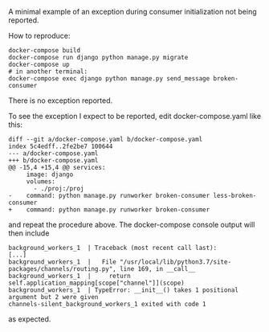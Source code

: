A minimal example of an exception during consumer initialization not
being reported.

How to reproduce:

    docker-compose build
    docker-compose run django python manage.py migrate
    docker-compose up
    # in another terminal:
    docker-compose exec django python manage.py send_message broken-consumer

There is no exception reported.

To see the exception I expect to be reported, edit docker-compose.yaml like this:

    diff --git a/docker-compose.yaml b/docker-compose.yaml
    index 5c4edff..2fe2be7 100644
    --- a/docker-compose.yaml
    +++ b/docker-compose.yaml
    @@ -15,4 +15,4 @@ services:
         image: django
         volumes:
           - ./proj:/proj
    -    command: python manage.py runworker broken-consumer less-broken-consumer
    +    command: python manage.py runworker broken-consumer

and repeat the procedure above.  The docker-compose console output will
then include

    background_workers_1  | Traceback (most recent call last):
    [...]
    background_workers_1  |   File "/usr/local/lib/python3.7/site-packages/channels/routing.py", line 169, in __call__
    background_workers_1  |     return self.application_mapping[scope["channel"]](scope)
    background_workers_1  | TypeError: __init__() takes 1 positional argument but 2 were given
    channels-silent_background_workers_1 exited with code 1

as expected.
